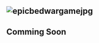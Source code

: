 ## ![epicbedwargamejpg](https://user-images.githubusercontent.com/94430800/150917451-271d08fb-41de-4d0c-88ba-fb9f32cc4dde.jpg)

## Comming Soon
